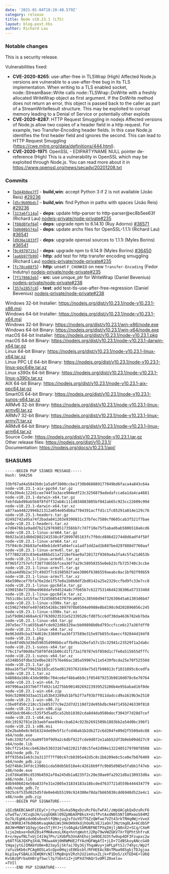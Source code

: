 ```yaml
---
date: '2021-01-04T18:20:48.579Z'
category: release
title: Node v10.23.1 (LTS)
layout: blog-post.hbs
author: Richard Lau
---
```


### Notable changes

This is a security release.

Vulnerabilities fixed:

- **CVE-2020-8265**: use-after-free in TLSWrap (High)
  Affected Node.js versions are vulnerable to a use-after-free bug in its
  TLS implementation. When writing to a TLS enabled socket,
  node::StreamBase::Write calls node::TLSWrap::DoWrite with a freshly
  allocated WriteWrap object as first argument. If the DoWrite method does
  not return an error, this object is passed back to the caller as part of
  a StreamWriteResult structure. This may be exploited to corrupt memory
  leading to a Denial of Service or potentially other exploits
- **CVE-2020-8287**: HTTP Request Smuggling in nodejs
  Affected versions of Node.js allow two copies of a header field in a
  http request. For example, two Transfer-Encoding header fields. In this
  case Node.js identifies the first header field and ignores the second.
  This can lead to HTTP Request Smuggling
  (https://cwe.mitre.org/data/definitions/444.html).
- **CVE-2020-1971**: OpenSSL - EDIPARTYNAME NULL pointer de-reference (High)
  This is a vulnerability in OpenSSL which may be exploited through Node.js.
  You can read more about it in
  https://www.openssl.org/news/secadv/20201208.txt

### Commits

- [[`bd44b0ee7f`](https://github.com/nodejs/node/commit/bd44b0ee7f)] - **build,win**: accept Python 3 if 2 is not available (João Reis) [#29236](https://github.com/nodejs/node/pull/29236)
- [[`d5c9b09bdc`](https://github.com/nodejs/node/commit/d5c9b09bdc)] - **build,win**: find Python in paths with spaces (João Reis) [#29236](https://github.com/nodejs/node/pull/29236)
- [[`323a6f114a`](https://github.com/nodejs/node/commit/323a6f114a)] - **deps**: update http-parser to http-parser@ec8b5ee63f (Richard Lau) [nodejs-private/node-private#235](https://github.com/nodejs-private/node-private/pull/235)
- [[`f08d0fef64`](https://github.com/nodejs/node/commit/f08d0fef64)] - **deps**: upgrade npm to 6.14.10 (Ruy Adorno) [#36571](https://github.com/nodejs/node/pull/36571)
- [[`b0608b574a`](https://github.com/nodejs/node/commit/b0608b574a)] - **deps**: update archs files for OpenSSL-1.1.1i (Richard Lau) [#36541](https://github.com/nodejs/node/pull/36541)
- [[`d936e1833f`](https://github.com/nodejs/node/commit/d936e1833f)] - **deps**: upgrade openssl sources to 1.1.1i (Myles Borins) [#36541](https://github.com/nodejs/node/pull/36541)
- [[`9c4970715c`](https://github.com/nodejs/node/commit/9c4970715c)] - **deps**: upgrade npm to 6.14.9 (Myles Borins) [#36450](https://github.com/nodejs/node/pull/36450)
- [[`aa6b97fb99`](https://github.com/nodejs/node/commit/aa6b97fb99)] - **http**: add test for http transfer encoding smuggling (Richard Lau) [nodejs-private/node-private#235](https://github.com/nodejs-private/node-private/pull/235)
- [[`fc70ce08f5`](https://github.com/nodejs/node/commit/fc70ce08f5)] - **http**: unset `F_CHUNKED` on new `Transfer-Encoding` (Fedor Indutny) [nodejs-private/node-private#235](https://github.com/nodejs-private/node-private/pull/235)
- [[`7f178663eb`](https://github.com/nodejs/node/commit/7f178663eb)] - **src**: use unique_ptr for WriteWrap (Daniel Bevenius) [nodejs-private/node-private#238](https://github.com/nodejs-private/node-private/pull/238)
- [[`357e2857c8`](https://github.com/nodejs/node/commit/357e2857c8)] - **test**: add test-tls-use-after-free-regression (Daniel Bevenius) [nodejs-private/node-private#238](https://github.com/nodejs-private/node-private/pull/238)

Windows 32-bit Installer: https://nodejs.org/dist/v10.23.1/node-v10.23.1-x86.msi \
Windows 64-bit Installer: https://nodejs.org/dist/v10.23.1/node-v10.23.1-x64.msi \
Windows 32-bit Binary: https://nodejs.org/dist/v10.23.1/win-x86/node.exe \
Windows 64-bit Binary: https://nodejs.org/dist/v10.23.1/win-x64/node.exe \
macOS 64-bit Installer: https://nodejs.org/dist/v10.23.1/node-v10.23.1.pkg \
macOS 64-bit Binary: https://nodejs.org/dist/v10.23.1/node-v10.23.1-darwin-x64.tar.gz \
Linux 64-bit Binary: https://nodejs.org/dist/v10.23.1/node-v10.23.1-linux-x64.tar.xz \
Linux PPC LE 64-bit Binary: https://nodejs.org/dist/v10.23.1/node-v10.23.1-linux-ppc64le.tar.xz \
Linux s390x 64-bit Binary: https://nodejs.org/dist/v10.23.1/node-v10.23.1-linux-s390x.tar.xz \
AIX 64-bit Binary: https://nodejs.org/dist/v10.23.1/node-v10.23.1-aix-ppc64.tar.gz \
SmartOS 64-bit Binary: https://nodejs.org/dist/v10.23.1/node-v10.23.1-sunos-x64.tar.xz \
ARMv6 32-bit Binary: https://nodejs.org/dist/v10.23.1/node-v10.23.1-linux-armv6l.tar.xz \
ARMv7 32-bit Binary: https://nodejs.org/dist/v10.23.1/node-v10.23.1-linux-armv7l.tar.xz \
ARMv8 64-bit Binary: https://nodejs.org/dist/v10.23.1/node-v10.23.1-linux-arm64.tar.xz \
Source Code: https://nodejs.org/dist/v10.23.1/node-v10.23.1.tar.gz \
Other release files: https://nodejs.org/dist/v10.23.1/ \
Documentation: https://nodejs.org/docs/v10.23.1/api/

### SHASUMS

```
-----BEGIN PGP SIGNED MESSAGE-----
Hash: SHA256

33bf67ad4a5843b0c1a5a9f3800ccbe1f30b068889177049bd6faca4a843c64a  node-v10.23.1-aix-ppc64.tar.gz
07da39e4c122d1cee744f3a3ace904edf23c3256879adedafcca6a1da4ca4681  node-v10.23.1-darwin-x64.tar.gz
febfdabd98ab5b8f8fdff32ab8c111d834083805bf042ab65c923cc22609c99d  node-v10.23.1-darwin-x64.tar.xz
a877aa44822994b21312a054e05db8a7784391acffd1c1fc85291a014e129c76  node-v10.23.1-headers.tar.gz
d2492742a95a74f2bada841203e9390831c37bfec7580cf0605cab3f521f7bae  node-v10.23.1-headers.tar.xz
e7d0476b1e9add7b21297698517356bb7c7d7f10e75f5abad6ab5806518a6cd6  node-v10.23.1-linux-arm64.tar.gz
9b923a161d80d2802241538c8f2099705163fc7f0dcd886d2274d8d6adf4f58f  node-v10.23.1-linux-arm64.tar.xz
75f04c8c26b83afe40eb1de97a04efca1adf1dd2ad1b887bed297888d7760aaf  node-v10.23.1-linux-armv6l.tar.gz
5f77882103c03e6a486bd11a7218ef6ae9a720172f9369a4a3fa4c5fa21d653b  node-v10.23.1-linux-armv6l.tar.xz
8f965f2757efcf3077d655bfcea36f7a29c58958355e0eb23cfb725740c3ccbe  node-v10.23.1-linux-armv7l.tar.gz
a26aa4d9b2ac37c49d3f7c6198502faee3806f6386559aeabc8ac1bf02f99b59  node-v10.23.1-linux-armv7l.tar.xz
46e590ecef7bfa76e2de1f57e0a1b0b0df2bd0142a25e2329ccfbd9fc33e7cc8  node-v10.23.1-linux-ppc64le.tar.gz
4390158e7230be4968dafe94524a8c7fb65b7c622753146d4238306a5733340d  node-v10.23.1-linux-ppc64le.tar.xz
7b51c8bc1d15fac73245685437079ca6952c38560d94732630645a61303d6b47  node-v10.23.1-linux-s390x.tar.gz
615962749dfe497d455426bc3097978b0504e0988e8bd198c0d202896056c245  node-v10.23.1-linux-s390x.tar.xz
2a5f9d862468a4c677630923531e52339526cfd075cc6df30da4636782eb7bda  node-v10.23.1-linux-x64.tar.gz
207e5ec77ca655ba6fcde922d6b329acbb09898b0bd793ccfcce6c27a36fdff0  node-v10.23.1-linux-x64.tar.xz
8e963dd9cba374d610c33609faa36f37589e315e97b855c6aeccf02844d194f8  node-v10.23.1.pkg
5c6e8f40b3d36d59035d998bbcaffbd9a326efa57c15c32941c23529f1a2da6c  node-v10.23.1-sunos-x64.tar.gz
776c17af00d8a758f0fd41b00cd1f173a1f8787e5f850d1c7fe0a515655dfffc  node-v10.23.1-sunos-x64.tar.xz
a5348b5dfdbe32e0be2837576e66ac285a59907e11e5439fbcda25e70f52550d  node-v10.23.1.tar.gz
88aa16f5af79615b183ca55ed81393763169e75d1fb96013cf1831895c6cedfa  node-v10.23.1.tar.xz
b4808da108c43de909bc704ce6ef4bba6b9c1f054879253b9810d078c6e70764  node-v10.23.1-win-x64.7z
497996aa1037b6f7f492c1d275bb90140269223939525286b4e95babad16f0de  node-v10.23.1-win-x64.zip
9d4c520003d3aa151a53b43289a51bfb2f7af93b7f011dadccd9a1619b3e2510  node-v10.23.1-win-x86.7z
c3be0fd50c218cc52e85377c9e22d7d2110d72de95bdbc9447145b246330f818  node-v10.23.1-win-x86.zip
4495bdc0646cc535f5d5ad5ca52bb18302cda8d4da950bdecf3043f7d28d7cef  node-v10.23.1-x64.msi
ddc19192781e1b3aebfaee894ccba624c923b2691509b1883bb2a54d0bc396f1  node-v10.23.1-x86.msi
82e2bab0e8c9d16324de69e5f1cfcd46ab1b2db272c6d204fe09d2f5509a9c08  win-x64/node.exe
fe8c3392fafc6a09f59f9d9a2c6dbf922fcde9d072e1abb52df3b0eb09dd27c9  win-x64/node.lib
50cff21434ccb4628e53033167e822021fd0c5fe42d98e1322405179708f8508  win-x64/node_pdb.7z
8ff935da1e63c3a3137f7ff80c67cb8395e42d5c8c1b6209e6c5ce0e7b076409  win-x64/node_pdb.zip
5d2f4b8c34fdc1398b1cda50db5b518e4c42616b9ffc9b05d985e5fabb1f47eb  win-x86/node.exe
2cd7d4a696cd539b4592af0a245db1a8235f2c20e30ae0fa2921d8a130933d8a  win-x86/node.lib
8db9406024e50a833fe31e2805e31834183a18bcded7637721d559b444434779  win-x86/node_pdb.7z
5025c6f535d025d5fde0e64b55199c924300e78da7b665030cdd6948d522e4c1  win-x86/node_pdb.zip
-----BEGIN PGP SIGNATURE-----

iQIzBAEBCAAdFiEEyC+jrhy+3Gvka5NgxDzsRcF6uTwFAl/zWpUACgkQxDzsRcF6
uTwdTw//XCxqbJH/uzqUGNkl09ZpNbAXPBksX+UifPvtAxdN0S5N710Mxmo584MZ
Go7k/EgH6zdoO6s6nehtfQNnjuq2sfUuYD7T6ZzQWfwe7VZt43rkTRHq0Wj+VveX
MulN9R8J4T6dHb0KvaqHAdiWs3HkOH9XkdjhOoRLVEJ1aOn7JNztmg0LA+mCdbSP
A0JW+M0WY1Q3qyjGesSTj9YJ+jts0AgAzSbMUBFNETPXqIHjljN0nX2+SCq/CXeM
lcje2mbxe+DeKZ0s4fMHAvmsLXKq+hntqWxhtJ2Rp79wVWZGKV7XrTQPhtShfruK
K+v/mywfNLTxUjI419q7Pn/iXUbPb3UnAhEhoj1m9OEJU3tfw9up4DF3Fzupxc2w
y68TfG6JQXPq3X4LTMUwa4Hj0HRWMdE2fYAzHQFWgAfI+jLD+7IdBSkoyANccG40
tHqajytGJIMAbYU0m+B23aySjSkfai7Dy3GjThqaWvy+jmPLpFtSJ/74hyc/Wp2f
/aYuzbKb6cPCAg0OSLaScQpo0HqjsE8Kbsbt/RFHEEAcXBnTMaa98SgbjTDJgjaa
NipIayFSBALUJEWQNYcNIltMgBnpV2Rzh2U2imXuxZLjk+P1Do5/zXTED4E+lU6Q
KvSBzQPrbaXH0rgfSwcl7p7S6ntzZ+jUPXd7HAQrSvDMlZ0xelo=
=TVIl
-----END PGP SIGNATURE-----

```
